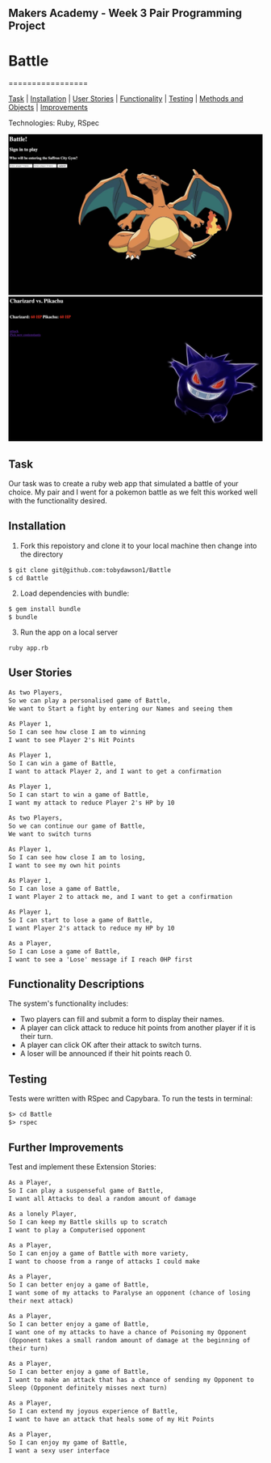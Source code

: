 ## Makers Academy - Week 3 Pair Programming Project

# Battle
=================

[Task](#Task) | [Installation](#Installation) | [User Stories](#User) | [Functionality](#Functionality) | [Testing](#Testing) | [Methods and Objects](#Methods) | [Improvements](#Improvements)

Technologies: Ruby, RSpec

![Intro](screenshots/Intro.png)
![Battle](screenshots/Battle.png)

## Task

Our task was to create a ruby web app that simulated a battle of your choice. My pair and I went for a pokemon battle as we felt this worked well with the functionality desired.

## Installation

1. Fork this repoistory and clone  it to your local machine then change into the directory

```
$ git clone git@github.com:tobydawson1/Battle
$ cd Battle
```

2. Load dependencies with bundle:

```
$ gem install bundle
$ bundle
```

3. Run the app on a local server 

```
ruby app.rb
```

## <a name="User"> User Stories </a>

```
As two Players,
So we can play a personalised game of Battle,
We want to Start a fight by entering our Names and seeing them
```

```
As Player 1,
So I can see how close I am to winning
I want to see Player 2's Hit Points
```

```
As Player 1,
So I can win a game of Battle,
I want to attack Player 2, and I want to get a confirmation
```

```
As Player 1,
So I can start to win a game of Battle,
I want my attack to reduce Player 2's HP by 10
```

```
As two Players,
So we can continue our game of Battle,
We want to switch turns
```

```
As Player 1,
So I can see how close I am to losing,
I want to see my own hit points
```

```
As Player 1,
So I can lose a game of Battle,
I want Player 2 to attack me, and I want to get a confirmation
```

```
As Player 1,
So I can start to lose a game of Battle,
I want Player 2's attack to reduce my HP by 10
```

```
As a Player,
So I can Lose a game of Battle,
I want to see a 'Lose' message if I reach 0HP first
```

## <a name="Functionality"> Functionality Descriptions</a>

The system's functionality includes:

* Two players can fill and submit a form to display their names.
* A player can click attack to reduce hit points from another player if it is their turn.
* A player can click OK after their attack to switch turns.
* A loser will be announced if their hit points reach 0.

## Testing

Tests were written with RSpec and Capybara. To run the tests in terminal:

```
$> cd Battle
$> rspec
```

  ## <a name="Improvements"> Further Improvements</a>

Test and implement these Extension Stories:

```
As a Player,
So I can play a suspenseful game of Battle,
I want all Attacks to deal a random amount of damage
```

```
As a lonely Player,
So I can keep my Battle skills up to scratch
I want to play a Computerised opponent
```

```
As a Player,
So I can enjoy a game of Battle with more variety,
I want to choose from a range of attacks I could make
```

```
As a Player,
So I can better enjoy a game of Battle,
I want some of my attacks to Paralyse an opponent (chance of losing their next attack)
```

```
As a Player,
So I can better enjoy a game of Battle,
I want one of my attacks to have a chance of Poisoning my Opponent (Opponent takes a small random amount of damage at the beginning of their turn)
```
```
As a Player,
So I can better enjoy a game of Battle,
I want to make an attack that has a chance of sending my Opponent to Sleep (Opponent definitely misses next turn)
```

```
As a Player,
So I can extend my joyous experience of Battle,
I want to have an attack that heals some of my Hit Points
```

```
As a Player,
So I can enjoy my game of Battle,
I want a sexy user interface
```
